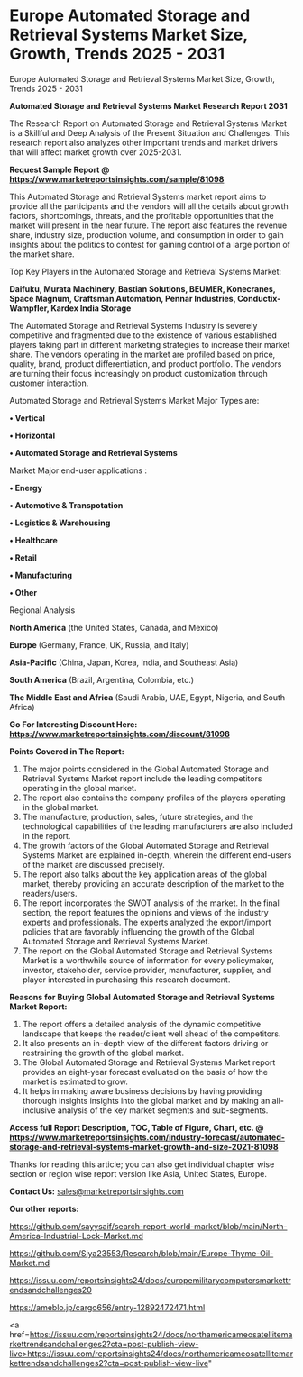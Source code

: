 # Europe Automated Storage and Retrieval Systems Market Size, Growth, Trends 2025 - 2031
Europe Automated Storage and Retrieval Systems Market Size, Growth, Trends 2025 - 2031

<strong>Automated Storage and Retrieval Systems Market Research Report 2031</strong>

The Research Report on Automated Storage and Retrieval Systems Market is a Skillful and Deep Analysis of the Present Situation and Challenges. This research report also analyzes other important trends and market drivers that will affect market growth over 2025-2031.

<strong>Request Sample Report @ <a href=https://www.marketreportsinsights.com/sample/81098>https://www.marketreportsinsights.com/sample/81098</a></strong>

This Automated Storage and Retrieval Systems market report aims to provide all the participants and the vendors will all the details about growth factors, shortcomings, threats, and the profitable opportunities that the market will present in the near future. The report also features the revenue share, industry size, production volume, and consumption in order to gain insights about the politics to contest for gaining control of a large portion of the market share.

Top Key Players in the Automated Storage and Retrieval Systems Market:

<strong>Daifuku, Murata Machinery, Bastian Solutions, BEUMER, Konecranes, Space Magnum, Craftsman Automation, Pennar Industries, Conductix-Wampfler, Kardex India Storage</strong>

The Automated Storage and Retrieval Systems Industry is severely competitive and fragmented due to the existence of various established players taking part in different marketing strategies to increase their market share. The vendors operating in the market are profiled based on price, quality, brand, product differentiation, and product portfolio. The vendors are turning their focus increasingly on product customization through customer interaction.

Automated Storage and Retrieval Systems Market Major Types are:

<strong>• Vertical

• Horizontal

• Automated Storage and Retrieval Systems</strong>

Market Major end-user applications :

<strong>• Energy

• Automotive & Transpotation

• Logistics & Warehousing

• Healthcare

• Retail

• Manufacturing

• Other</strong>

Regional Analysis

</u><strong><b>North America</b></strong> (the United States, Canada, and Mexico)

<strong><b>Europe </b></strong>(Germany, France, UK, Russia, and Italy)

<strong><b>Asia-Pacific</b></strong> (China, Japan, Korea, India, and Southeast Asia)

<strong><b>South America</b></strong> (Brazil, Argentina, Colombia, etc.)

<strong><b>The Middle East and Africa</b></strong> (Saudi Arabia, UAE, Egypt, Nigeria, and South Africa)

<strong>Go For Interesting Discount Here: <a href=https://www.marketreportsinsights.com/discount/81098>https://www.marketreportsinsights.com/discount/81098</a></strong>

<strong>Points Covered in The Report:</strong>
<ol>
  <li>The major points considered in the Global Automated Storage and Retrieval Systems Market report include the leading competitors operating in the global market.</li>
  <li>The report also contains the company profiles of the players operating in the global market.</li>
  <li>The manufacture, production, sales, future strategies, and the technological capabilities of the leading manufacturers are also included in the report.</li>
  <li>The growth factors of the Global Automated Storage and Retrieval Systems Market are explained in-depth, wherein the different end-users of the market are discussed precisely.</li>
  <li>The report also talks about the key application areas of the global market, thereby providing an accurate description of the market to the readers/users.</li>
  <li>The report incorporates the SWOT analysis of the market. In the final section, the report features the opinions and views of the industry experts and professionals. The experts analyzed the export/import policies that are favorably influencing the growth of the Global Automated Storage and Retrieval Systems Market.</li>
  <li>The report on the Global Automated Storage and Retrieval Systems Market is a worthwhile source of information for every policymaker, investor, stakeholder, service provider, manufacturer, supplier, and player interested in purchasing this research document.</li>
</ol>
<strong>Reasons for Buying Global Automated Storage and Retrieval Systems Market Report:</strong>

<ol>
  <li>The report offers a detailed analysis of the dynamic competitive landscape that keeps the reader/client well ahead of the competitors.</li>
  <li>It also presents an in-depth view of the different factors driving or restraining the growth of the global market.</li>
  <li>The Global Automated Storage and Retrieval Systems Market report provides an eight-year forecast evaluated on the basis of how the market is estimated to grow.</li>
  <li>It helps in making aware business decisions by having providing thorough insights insights into the global market and by making an all-inclusive analysis of the key market segments and sub-segments.</li>
</ol>
<strong>Access full Report Description, TOC, Table of Figure, Chart, etc. @ <a href=https://www.marketreportsinsights.com/industry-forecast/automated-storage-and-retrieval-systems-market-growth-and-size-2021-81098>https://www.marketreportsinsights.com/industry-forecast/automated-storage-and-retrieval-systems-market-growth-and-size-2021-81098</a></strong>


Thanks for reading this article; you can also get individual chapter wise section or region wise report version like Asia, United States, Europe.

<strong>Contact Us:</strong>
sales@marketreportsinsights.com

<strong>Our other reports:</strong>

<a href=https://github.com/sayysaif/search-report-world-market/blob/main/North-America-Industrial-Lock-Market.md>https://github.com/sayysaif/search-report-world-market/blob/main/North-America-Industrial-Lock-Market.md</a>

<a href=https://github.com/Siya23553/Research/blob/main/Europe-Thyme-Oil-Market.md>https://github.com/Siya23553/Research/blob/main/Europe-Thyme-Oil-Market.md</a>

<a href=https://issuu.com/reportsinsights24/docs/europemilitarycomputersmarkettrendsandchallenges20>https://issuu.com/reportsinsights24/docs/europemilitarycomputersmarkettrendsandchallenges20</a>

<a href=https://ameblo.jp/cargo656/entry-12892472471.html>https://ameblo.jp/cargo656/entry-12892472471.html</a>

<a href=https://issuu.com/reportsinsights24/docs/northamericameosatellitemarkettrendsandchallenges2?cta=post-publish-view-live>https://issuu.com/reportsinsights24/docs/northamericameosatellitemarkettrendsandchallenges2?cta=post-publish-view-live</a>"
